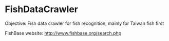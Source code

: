 # FishDataCrawler
Objective: 
Fish data crawler for fish recognition, mainly for Taiwan fish first

FishBase website: http://www.fishbase.org/search.php
